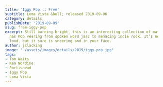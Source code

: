```yaml
---
title: 'Iggy Pop :: Free'
subtitle: Loma Vista &bull; released 2019-09-06
category: details
publishDate: '2019-09-09'
slug: free-iggy-pop
excerpt: Still burning bright, this is an interesting collection of material that
  has Pop veering from spoken word jazz to menacing indie rock. It’s not fast and
  loud, but it sure is sneering and in your face.
author: jclacking
image: "~/assets/images/details/2019/iggy-pop.jpg"
tags:
- Tom Waits
- Ken Nordine
- Portishead
- Iggy Pop
- Loma Vista
---
```



